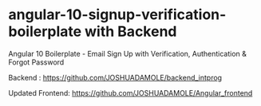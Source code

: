 # angular-10-signup-verification-boilerplate with Backend 

Angular 10 Boilerplate - Email Sign Up with Verification, Authentication & Forgot Password


Backend : https://github.com/JOSHUADAMOLE/backend_intprog

Updated Frontend: https://github.com/JOSHUADAMOLE/Angular_frontend
